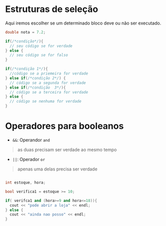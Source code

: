 # Estruturas de seleção

Aqui iremos escolher se um determinado bloco deve ou não ser executado.

```c++
double nota = 7.2;

if(/*condição*/){
  // seu código se for verdade
} else {
  // seu código se for falso
}
``` 

```c++
if(/*condição 1*/){
  //código se a priemeira for verdade
} else if(/*condição 2*/) {
  // código se a segunda for verdade
} else if(/*condição  3*/){
  // código se a terceira for verdade
} else {
  // código se nenhuma for verdade
}
```
# Operadores para booleanos

- `&&`: Operandor `and` 

> as duas precisam ser verdade ao mesmo tempo

- `||`: Operador `or`
  
> apenas uma delas precisa ser verdade

```cpp

int estoque, hora;

bool verifica1 = estoque >= 10;

if( verifca1 and (hora>=9 and hora<=18)){
  cout << "pode abrir a loja" << endl;
} else {
  cout << "ainda nao posso" << endl;
}
```

